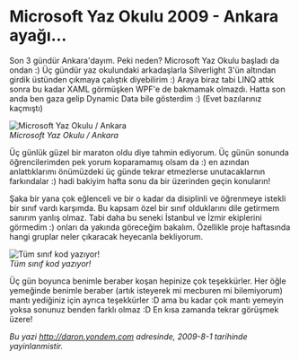 # Microsoft Yaz Okulu 2009 - Ankara ayağı... 

Son 3 gündür Ankara'dayım. Peki neden? Microsoft Yaz Okulu başladı da
ondan :) Üç gündür yaz okulundaki arkadaşlarla Silverlight 3'ün altından
girdik üstünden çıkmaya çalıştık diyebilirim :) Araya biraz tabi LINQ
attık sonra bu kadar XAML görmüşken WPF'e de bakmamak olmazdı. Hatta son
anda ben gaza gelip Dynamic Data bile gösterdim :) (Evet bazılarınız
kaçmıştı)

![Microsoft Yaz Okulu /
Ankara](../media/Microsoft_Yaz_Okulu_2009_Ankara_ayagi/31072009_1.jpg)\
*Microsoft Yaz Okulu / Ankara*

Üç günlük güzel bir maraton oldu diye tahmin ediyorum. Üç günün sonunda
öğrencilerimden pek yorum koparamamış olsam da :) en azından
anlattıklarımı önümüzdeki üç günde tekrar etmezlerse unutacaklarnın
farkındalar :) hadi bakiyim hafta sonu da bir üzerinden geçin konuların!

Şaka bir yana çok eğlenceli ve bir o kadar da disiplinli ve öğrenmeye
istekli bir sınıf vardı karşımda. Bu kapsam özel bir sınıf olduklarını
dile getirmem sanırım yanlış olmaz. Tabi daha bu seneki İstanbul ve
İzmir ekiplerini görmedim :) onları da yakında göreceğim bakalım.
Özellikle proje haftasında hangi gruplar neler çıkaracak heyecanla
bekliyorum.

![Tüm sınıf kod
yazıyor!](../media/Microsoft_Yaz_Okulu_2009_Ankara_ayagi/31072009_2.jpg)\
*Tüm sınıf kod yazıyor!*

Üç gün boyunca benimle beraber koşan hepinize çok teşekkürler. Her öğle
yemeğinde benimle beraber (artık isteyerek mi mecburen mi bilemiyorum)
mantı yediğiniz için ayrıca teşekkürler :D ama bu kadar çok mantı
yemeyin yoksa sonunuz benden farklı olmaz :D En kısa zamanda tekrar
görüşmek üzere!


*Bu yazi http://daron.yondem.com adresinde, 2009-8-1 tarihinde yayinlanmistir.*